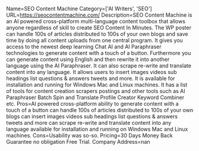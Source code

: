 Name=SEO Content Machine
Category=['AI Writers', 'SEO']
URL=https://seocontentmachine.com/
Description=SEO Content Machine is an AI powered cross-platform multi-language content toolbox that allows anyone regardless of skill to create SEO Content In Minutes. The WP poster can handle 100s of articles distributed to 100s of your own blogs and save time by doing all content uploads from one central program. It gives you access to the newest deep learning Chat AI and AI Paraphraser technologies to generate content with a touch of a button. Furthermore you can generate content using English and then rewrite it into another language using the AI Paraphraser. It can also scrape re-write and translate content into any language. It allows users to insert images videos sub headings list questions & answers tweets and more. It is available for installation and running for Windows Mac and Linux machines. It has a list of tools for content creation scrapers postings and other tools such as AI Paraphraser Batch Spin and Translate Profile Creator Keyword Combiner etc.
Pros=AI powered cross-platform ability to generate content with a touch of a button can handle 100s of articles distributed to 100s of your own blogs can insert images videos sub headings list questions & answers tweets and more can scrape re-write and translate content into any language available for installation and running on Windows Mac and Linux machines.
Cons=Usability was so-so.
Pricing=30 Days Money Back Guarantee no obligation Free Trial.
Company Address=nan

